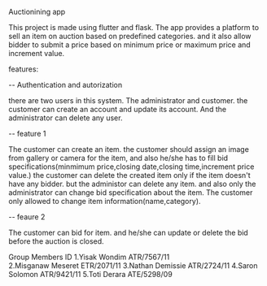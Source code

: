 

Auctionining app

This project is  made using flutter and flask. The app provides a platform to sell an item on auction  based on predefined categories. and it also allow bidder to submit a price based on minimum price or maximum price and increment value.

features:

-- Authentication and autorization
    
 there are two users in this system. The administrator and customer. the customer can create an account and update its account. And the administrator can delete any user.

-- feature 1

The customer can create an item. the customer should assign an image from gallery or camera for the item, and also he/she has to fill bid specifications(minmimum price,closing date,closing time,increment price value.) the customer can delete the created item only if the item doesn't have any bidder. but the administor can delete any item. and also only the administrator can change bid specification about the item. The customer only allowed to change item information(name,category).

-- feaure 2

The customer can bid for item. and he/she can update or delete the bid before the auction is closed.

Group Members                                 ID
1.Yisak Wondim                               ATR/7567/11  
2.Misganaw Meseret                           ETR/2071/11
3.Nathan Demissie                            ATR/2724/11
4.Saron Solomon                              ATR/9421/11
5.Toti Derara                                ATE/5298/09








